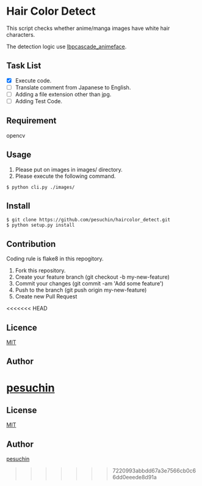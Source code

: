 Hair Color Detect
====

This script checks whether anime/manga images have white hair characters.

The detection logic use [lbpcascade_animeface](https://github.com/nagadomi/lbpcascade_animeface).

## Task List

- [x] Execute code.
- [ ] Translate comment from Japanese to English.
- [ ] Adding a file extension other than jpg.
- [ ] Adding Test Code.

## Requirement
opencv

## Usage
1. Please put on images in images/ directory.
2. Please execute the following command.

```
$ python cli.py ./images/
```

## Install

```
$ git clone https://github.com/pesuchin/haircolor_detect.git
$ python setup.py install
```

## Contribution
Coding rule is flake8 in this repogitory.

1. Fork this repository.
2. Create your feature branch (git checkout -b my-new-feature)
3. Commit your changes (git commit -am 'Add some feature')
4. Push to the branch (git push origin my-new-feature)
5. Create new Pull Request

<<<<<<< HEAD
## Licence

[MIT](https://github.com/tcnksm/tool/blob/master/LICENCE)

## Author

[pesuchin](https://github.com/pesuchin)
=======
## License

[MIT](https://github.com/pesuchin/haircolor_detect/blob/master/LICENSE)

## Author

[pesuchin](https://github.com/pesuchin)
>>>>>>> 7220993abbdd67a3e7566cb0c66dd0eeede8d91a
